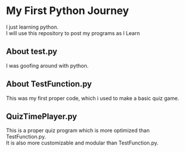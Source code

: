 # My First Python Journey 
I just learning python. <br>
I will use this repository to post my programs as I Learn

## About test.py 
I was goofing around with python.

## About TestFunction.py
This was my first proper code, which i used to make a basic quiz game.

## QuizTimePlayer.py
This is a proper quiz program which is more optimized than TestFunction.py. <br>
It is also more customizable and modular than TestFunction.py.


